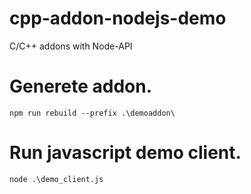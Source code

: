 # cpp-addon-nodejs-demo
C/C++ addons with Node-API


# Generete addon.

```
npm run rebuild --prefix .\demoaddon\ 
```

# Run javascript demo client.

```
node .\demo_client.js
```